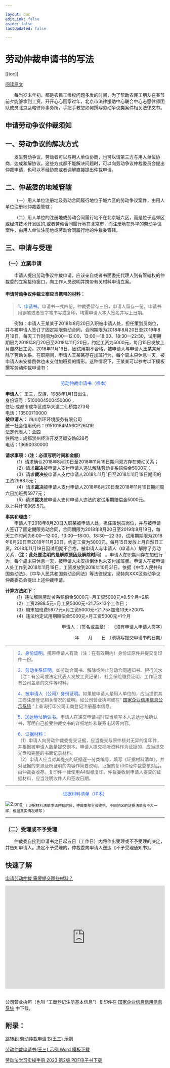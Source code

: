 ```yaml
---

layout: doc
editLink: false
aside: false
lastUpdated: false

---
```

# 劳动仲裁申请书的写法

[[toc]]

[阅读原文](http://www.moj.gov.cn/pub/sfbgw/jgsz/jgszzsdw/zsdwflyzzx/flyzzxgzpt/gzptwlpx/202007/t20200702_190436.html)

&emsp;&emsp;每当岁末年初，都是农民工维权问题多发的时间，为了帮助农民工朋友在春节前夕能够拿到工资，开开心心回家过年，北京市法律援助中心联合中心志愿律师团队成员北京达略律师事务所，手把手教您如何撰写劳动争议类案件相关法律文书。

## 申请劳动争议仲裁须知

## 一、劳动争议的解决方式
&emsp;&emsp;发生劳动争议，劳动者可以与用人单位协商，也可以请第三方与用人单位协商，达成和解协议。这些方式都不能解决问题时，可以向劳动争议仲裁委员会提出仲裁申请，也可以不经协商或者调解直接提出仲裁申请。

## 二、仲裁委的地域管辖
&emsp;&emsp;（一）用人单位注册地及劳动合同履行地位于城六区的劳动争议案件，由用人单位注册地仲裁委管辖；

&emsp;&emsp;（二）用人单位的注册地或劳动合同履行地不在北京城六区，而是位于远郊区或经济技术开发区的,或者劳动合同履行地在北京市，而注册地在外埠的劳动争议案件，由用人单位注册地或劳动合同履行地的仲裁委管辖。

## 三、申请与受理

### （一）立案申请
&emsp;&emsp;申请人提出劳动争议仲裁申请，应该亲自或者书面委托代理人到有管辖权的仲裁委的立案接待窗口，向工作人员说明并携带有关材料申请立案。

#### 申请劳动争议仲裁立案应当携带的材料：

> <font color="#245bdb">1、申请书。</font>申请书一式四份，仲裁委留存三份，申请人留存一份。申请书用钢笔或者签字笔书写或复印，均需申请人本人签名并写上日期。

&emsp;&emsp;例如：申请人王某某于2018年8月20日入职被申请人处，担任策划员岗位，并与被申请人签订了固定期限劳动合同，合同期限为2018年8月20日至2019年8月19日，每天工作时间为8:00—12:00、13:00—18:00、18:30—22:30，试用期期限为2018年8月20日至2018年11月20日，约定工资为5000元，每月15日发放上月自然日工资。2018年11月19日，因试用期不合格，被申请人与申请人王某某解除了劳动关系。在职期间，申请人王某某存在加班行为，每个周末只休息一天，被申请人未安排倒休也未支付加班费的情形。这种情况下，王某某可以参考以下模板撰写劳动仲裁申请书：

---

<center><font color="#245bdb">劳动仲裁申请书（样本）</font></center>

**申请人：**  王三，汉族，1988年1月1日出生，<br>
身份证号：5100004500450000 ，<br>
住址:成都市成华区成华大道二仙桥路273号<br>
电话：13500710000 <br>
**被申请人：** 四川京环环境服务有限公司<br>
统一社会信用代码：91510184MA6CP26Q1R <br>
法定代表人：孟四<br>
住所地：成都崇州经济开发区顺安路828号<br>
电话：13690030000 <br>

**请求事项：（注：必须写明时间和金额）** <br>
&emsp;&emsp;（1）请求确认2018年8月20日至2018年11月19日期间双方存在劳动关系；<br>
&emsp;&emsp;（2）请求**裁决**被申请人支付申请人违法解除劳动关系赔偿金5000元；<br>
&emsp;&emsp;（3）请求**裁决**被申请人支付申请人2018年11月1日至2018年11月19日期间的工资2988.5元；<br>
&emsp;&emsp;（4）请求**裁决**被申请人支付申请人2018年8月20日至2018年11月19日期间周六日加班费5977元；<br>
&emsp;&emsp;（5）请求**裁决**被申请人支付申请人违法约定试用期赔偿金5000元。<br>
以上共计18965.5元。<br>

**事实和理由：** <br>
&emsp;&emsp;申请人于2018年8月20日入职某被申请人处，担任策划员岗位，并与被申请人签订了固定期限劳动合同，合同期限为2018年8月20日至2019年8月19日，每天工作时间为8:00—12:00、13:00—18:00、18:30—22:30，试用期期限为2018年8月20日至2018年11月20日，约定工资为5000元，每月15日发放上月自然日工资。2018年11月19日因试用期不合格，被申请人与申请人（申请人）解除了劳动关系 **（注：此处要注明的是解除原因及解除时间）** 。申请人在职期间存在加班行为，每个周末只休息一天，被申请人未安排倒休也未支付加班费。申请人在被申请人处工作到2018年11月19日，工资发放到2018年10月31日。依据《中华人民共和国劳动法》、《中华人民共和国劳动合同法》等法律规定，现特向XXX区劳动争议仲裁委员会提出上述仲裁申请。<br>

**计算方法如下：** <br>
&emsp;&emsp;（1）违法解除劳动关系赔偿金5000元=月工资5000元×0.5个月×2倍<br>
&emsp;&emsp;（2）工资2988.5元=月工资5000元÷21.75×13个工作日；<br>
&emsp;&emsp;（3）周末加班费5977元=月工资5000元÷21.75×加班13天×200%<br>
&emsp;&emsp;（4）违法约定试用期赔偿金5000元=月工资5000元×1个月<br>

<p align="right">申请人：（签名或盖章）：
（须有申请人申请人签字）</p>

<p align="right">年&emsp;&emsp;月&emsp;&emsp;日
（须填写提交申请书的日期）</p>

---

> <font color="#245bdb">2、身份证明。</font>携带申请人有效（注：在有效期内）身份证原件并提交复印件一份。

> <font color="#245bdb">3、劳动关系证明。</font>如劳动合同书、解除或终止劳动合同通知书、银行流水（注：有公司或法定代表人发放工资记录）、社会保险缴费证明、工作证或有公司盖章的文件等材料。

> <font color="#245bdb">4、被申请人（公司）身份证明。</font>如果被申请人是用人单位的，应当提供其工商注册登记相关情况的证明。如公司营业执照或在“ [国家企业信用信息公示系统](https://www.gsxt.gov.cn/index.html) ”上查询打印公司工商登记注册基本信息。

> <font color="#245bdb">5、送达地址确认书。</font>申请人在递交申请书时应当填写本人送达地址确认书，写明自己接受仲裁文书的详细地址和联系电话等内容。

> <font color="#245bdb">6、证据材料：</font>  <br>（1）申请人向劳动仲裁委提交证据，应当提交与原件核对无异的复印件，并根据被申请人数量提交副本。申请人提交视听资料作为证据的，应当提交光盘和完整的书面记录材料。<br>（2）申请人应当对其提交的证据逐一分类编号，填写《证据材料清单》，并对证据的来源及所证明的内容作简要说明。证据的复印件经仲裁委核对后，由仲裁委收存。复印件一律使用A4型纸复印。仲裁委收到申请人提交的证据材料，应当注明收件人和签收日期。

---

<center><font color="#245bdb">证据材料清单（样本）</font></center>

![2.png](http://www.moj.gov.cn/pub/sfbgw/jgsz/jgszzsdw/zsdwflyzzx/flyzzxgzpt/gzptwlpx/202007/W020210225403908088237.png)
 <sub>（ 证据材料清单申请仲裁时候，仲裁委那里会提供，不同地区的证据清单会不大一样，根据真实情况填写 ）</sub>

---

### （二）受理或不予受理
&emsp;&emsp;仲裁委自接到申请书之日起五日（工作日）内将作出受理或不予受理的决定，并告知申请人。决定不予受理的，仲裁委向申请人送达《不予受理通知书》。

## 快速了解

[申请劳动仲裁 需要提交哪些材料？](https://player.bilibili.com/player.html?aid=700531719&bvid=BV1bm4y1J7Xz&cid=1187108199&p=1)
<div style="position: relative; padding-bottom: 64.5933014354067%; height: 0;"><iframe src="https://player.bilibili.com/player.html?aid=700531719&bvid=BV1bm4y1J7Xz&cid=1187108199&p=1" frameborder="0" webkitallowfullscreen mozallowfullscreen allowfullscreen style="position: absolute; top: 0; left: 0; width: 100%; height: 100%;"></iframe></div>

<br>公司营业执照（也叫 “工商登记注册基本信息”）复印件在 [国家企业信息信用信息系统](https://www.gsxt.gov.cn/index.html) 中下载。

## 附录：
[跳转到 劳动仲裁申请书(王三) 示例](example.md) 

[劳动仲裁申请书(王三) 示例 Word 模板下载](https://www.123pan.com/s/diMiVv-ykamh.html)

[劳动法学习实操手册 2023 第2版 PDF电子书下载](https://www.kdocs.cn/l/ciTRryeB4vWq)
